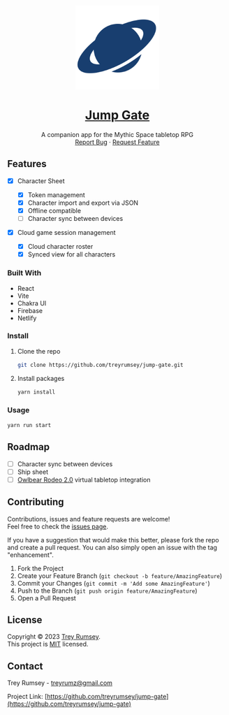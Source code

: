 <!-- PROJECT LOGO -->
<br />
<div align="center">
  <a href="https://github.com/treyrumsey/jump-gate">
    <img src="public/logo.svg" alt="Logo" width="192" height="192">
  </a>

<a href="https://jump-gate.net"><h1 align="center">Jump Gate</h1></a>

  <p align="center">
    A companion app for the Mythic Space tabletop RPG
    <br />
    <a href="https://github.com/treyrumsey/jump-gate/issues">Report Bug</a>
    ·
    <a href="https://github.com/treyrumsey/jump-gate/issues">Request Feature</a>
  </p>
</div>

<!-- ABOUT THE PROJECT -->

## Features

- [x] Character Sheet

  - [x] Token management
  - [x] Character import and export via JSON
  - [x] Offline compatible
  - [ ] Character sync between devices

- [x] Cloud game session management
  - [x] Cloud character roster
  - [x] Synced view for all characters

### Built With

- React
- Vite
- Chakra UI
- Firebase
- Netlify

### Install

1. Clone the repo
   ```sh
   git clone https://github.com/treyrumsey/jump-gate.git
   ```
1. Install packages
   ```sh
   yarn install
   ```

### Usage

```sh
yarn run start
```

<!-- ROADMAP -->

## Roadmap

- [ ] Character sync between devices
- [ ] Ship sheet
- [ ] [Owlbear Rodeo 2.0](https://www.owlbear.app/) virtual tabletop integration

<!-- CONTRIBUTING -->

## Contributing

Contributions, issues and feature requests are welcome!<br />Feel free to check the [issues page](https://github.com/treyrumsey/jump-gate/issues).

If you have a suggestion that would make this better, please fork the repo and create a pull request. You can also simply open an issue with the tag "enhancement".

1. Fork the Project
2. Create your Feature Branch (`git checkout -b feature/AmazingFeature`)
3. Commit your Changes (`git commit -m 'Add some AmazingFeature'`)
4. Push to the Branch (`git push origin feature/AmazingFeature`)
5. Open a Pull Request

<!-- LICENSE -->

## License

Copyright © 2023 [Trey Rumsey](https://github.com/treyrumsey).<br />
This project is [MIT](https://github.com/treyrumsey/jump-gate/blob/main/LICENSE) licensed.

<!-- CONTACT -->

## Contact

Trey Rumsey - treyrumz@gmail.com

Project Link: [https://github.com/treyrumsey/jump-gate](https://github.com/treyrumsey/jump-gate)
